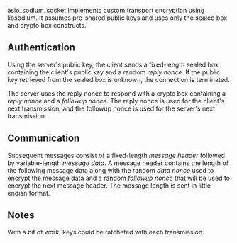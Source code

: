 asio_sodium_socket implements custom transport encryption using libsodium. It
assumes pre-shared public keys and uses only the sealed box and crypto box
constructs.

Authentication
-

Using the server's public key, the client sends a fixed-length sealed box
containing the client's public key and a random *reply nonce*. If the public key
retrieved from the sealed box is unknown, the connection is terminated.

The server uses the reply nonce to respond with a crypto box containing a *reply
nonce* and a *followup nonce*. The reply nonce is used for the client's next
transmission, and the followup nonce is used for the server's next transmission.

Communication
-

Subsequent messages consist of a fixed-length *message header* followed by
variable-length *message data*. A message header contains the length of the
following message data along with the random *data nonce* used to encrypt the
message data and a random *followup nonce* that will be used to encrypt the next
message header. The message length is sent in little-endian format.

Notes
-

With a bit of work, keys could be ratcheted with each transmission.

